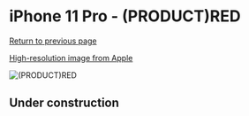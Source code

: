 # iPhone 11 Pro - (PRODUCT)RED

[Return to previous page](/iphone_11)

[High-resolution image from Apple](https://store.storeimages.cdn-apple.com/8756/as-images.apple.com/is/MWYH2?wid=4500&hei=4500&fmt=png)

<div style="width: 500px"><img src="/almost_uncompressed/MWYH2.webp" alt="(PRODUCT)RED"></div>

## Under construction
